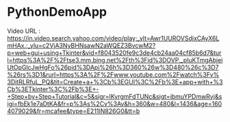 # PythonDemoApp

Video URL : https://in.video.search.yahoo.com/video/play;_ylt=Awr1UUROVSdjxCAyX6LmHAx.;_ylu=c2VjA3NyBHNsawN2aWQEZ3BvcwM2?p=web+gui+using+Tkinter&vid=f8043520fe9c3de4cb24aa04cf85b6d7&turl=https%3A%2F%2Ftse3.mm.bing.net%2Fth%3Fid%3DOVP._pluKTmgAbjeiUtOpGlcJwHgFo%26pid%3DApi%26h%3D360%26w%3D480%26c%3D7%26rs%3D1&rurl=https%3A%2F%2Fwww.youtube.com%2Fwatch%3Fv%3DitRLRfuL_PQ&tit=Create+a+%3Cb%3EGUI%3C%2Fb%3E+app+with+%3Cb%3ETkinter%3C%2Fb%3E+-+Step+by+Step+Tutorial&c=5&sigr=lKyrgmFdTUNc&sigt=ibmuYPDmwRvj&sigi=fbEk1e7aDtKA&fr=p%3As%2Cv%3Av&h=360&w=480&l=1436&age=1604079029&fr=mcafee&type=E211IN826G0&tt=b
